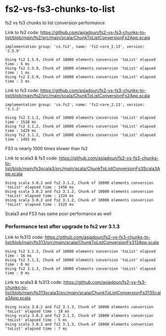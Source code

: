 # fs2-vs-fs3-chunks-to-list
fs2 vs fs3 chunks to list conversion performance

Link to fs2 code: https://github.com/asjadoun/fs2-vs-fs3-chunks-to-list/blob/main/fs2/src/main/scala/ChunkToListConversionFs2App.scala

    implementation group: 'co.fs2', name: 'fs2-core_2.13', version: '2.5.9'

    Using fs2 2.5.9, Chunk of 10000 elements conversion 'toList' elapsed time : 5 ms
    Using fs2 2.5.9, Chunk of 10000 elements conversion 'toList' elapsed time : 1 ms
    Using fs2 2.5.9, Chunk of 10000 elements conversion 'toList' elapsed time : 2 ms

Link to fs3 code: https://github.com/asjadoun/fs2-vs-fs3-chunks-to-list/blob/main/fs2/src/main/scala/ChunkToListConversionFs2App.scala

    implementation group: 'co.fs2', name: 'fs2-core_2.13', version: '3.1.2'
    
    Using fs2 3.1.2, Chunk of 10000 elements conversion 'toList' elapsed time : 1518 ms
    Using fs2 3.1.2, Chunk of 10000 elements conversion 'toList' elapsed time : 1429 ms
    Using fs2 3.1.2, Chunk of 10000 elements conversion 'toList' elapsed time : 1455 ms

FS3 is nearly 1000 times slower than fs2

Link to scala3 & fs3 code: https://github.com/asjadoun/fs2-vs-fs3-chunks-to-list/blob/main/fs3scala3/src/main/scala/ChunkToListConversionFs3Scala3App.scala

    Using scala 3.0.2 and fs2 3.1.2, Chunk of 10000 elements conversion 'toList' elapsed time : 1456 ms
    Using scala 3.0.2 and fs2 3.1.2, Chunk of 10000 elements conversion 'toList' elapsed time : 1324 ms
    Using scala 3.0.2 and fs2 3.1.2, Chunk of 10000 elements conversion 'toList' elapsed time : 1525 ms

Scala3 and FS3 has same poor performance as well

### Performance test after upgrade to fs2 ver 3.1.3 

Link to fs313 code: https://github.com/asjadoun/fs2-vs-fs3-chunks-to-list/blob/main/fs313/src/main/scala/ChunkToListConversionFs313App.scala

    Using fs2 3.1.3, Chunk of 10000 elements conversion 'toList' elapsed time : 16 ms
    Using fs2 3.1.3, Chunk of 10000 elements conversion 'toList' elapsed time : 0 ms
    Using fs2 3.1.3, Chunk of 10000 elements conversion 'toList' elapsed time : 0 ms

Link to scala3 & fs313 code: https://github.com/asjadoun/fs2-vs-fs3-chunks-to-list/blob/main/fs313scala3/src/main/scala/ChunkToListConversionFs313Scala3App.scala

    Using scala 3.0.2 and fs2 3.1.3, Chunk of 10000 elements conversion 'toList' elapsed time : 18 ms
    Using scala 3.0.2 and fs2 3.1.3, Chunk of 10000 elements conversion 'toList' elapsed time : 5 ms
    Using scala 3.0.2 and fs2 3.1.3, Chunk of 10000 elements conversion 'toList' elapsed time : 7 ms

